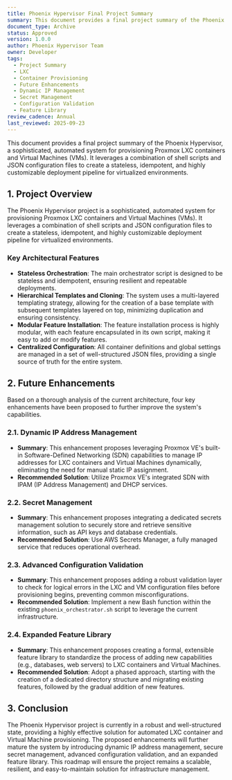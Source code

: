 ```yaml
---
title: Phoenix Hypervisor Final Project Summary
summary: This document provides a final project summary of the Phoenix Hypervisor, an automated system for provisioning Proxmox LXC containers and Virtual Machines (VMs).
document_type: Archive
status: Approved
version: 1.0.0
author: Phoenix Hypervisor Team
owner: Developer
tags:
  - Project Summary
  - LXC
  - Container Provisioning
  - Future Enhancements
  - Dynamic IP Management
  - Secret Management
  - Configuration Validation
  - Feature Library
review_cadence: Annual
last_reviewed: 2025-09-23
---
```

This document provides a final project summary of the Phoenix Hypervisor, a sophisticated, automated system for provisioning Proxmox LXC containers and Virtual Machines (VMs). It leverages a combination of shell scripts and JSON configuration files to create a stateless, idempotent, and highly customizable deployment pipeline for virtualized environments.

## 1. Project Overview

The Phoenix Hypervisor project is a sophisticated, automated system for provisioning Proxmox LXC containers and Virtual Machines (VMs). It leverages a combination of shell scripts and JSON configuration files to create a stateless, idempotent, and highly customizable deployment pipeline for virtualized environments.

### Key Architectural Features

*   **Stateless Orchestration**: The main orchestrator script is designed to be stateless and idempotent, ensuring resilient and repeatable deployments.
*   **Hierarchical Templates and Cloning**: The system uses a multi-layered templating strategy, allowing for the creation of a base template with subsequent templates layered on top, minimizing duplication and ensuring consistency.
*   **Modular Feature Installation**: The feature installation process is highly modular, with each feature encapsulated in its own script, making it easy to add or modify features.
*   **Centralized Configuration**: All container definitions and global settings are managed in a set of well-structured JSON files, providing a single source of truth for the entire system.

## 2. Future Enhancements

Based on a thorough analysis of the current architecture, four key enhancements have been proposed to further improve the system's capabilities.

### 2.1. Dynamic IP Address Management

*   **Summary**: This enhancement proposes leveraging Proxmox VE's built-in Software-Defined Networking (SDN) capabilities to manage IP addresses for LXC containers and Virtual Machines dynamically, eliminating the need for manual static IP assignment.
*   **Recommended Solution**: Utilize Proxmox VE's integrated SDN with IPAM (IP Address Management) and DHCP services.

### 2.2. Secret Management

*   **Summary**: This enhancement proposes integrating a dedicated secrets management solution to securely store and retrieve sensitive information, such as API keys and database credentials.
*   **Recommended Solution**: Use AWS Secrets Manager, a fully managed service that reduces operational overhead.

### 2.3. Advanced Configuration Validation

*   **Summary**: This enhancement proposes adding a robust validation layer to check for logical errors in the LXC and VM configuration files before provisioning begins, preventing common misconfigurations.
*   **Recommended Solution**: Implement a new Bash function within the existing `phoenix_orchestrator.sh` script to leverage the current infrastructure.

### 2.4. Expanded Feature Library

*   **Summary**: This enhancement proposes creating a formal, extensible feature library to standardize the process of adding new capabilities (e.g., databases, web servers) to LXC containers and Virtual Machines.
*   **Recommended Solution**: Adopt a phased approach, starting with the creation of a dedicated directory structure and migrating existing features, followed by the gradual addition of new features.

## 3. Conclusion

The Phoenix Hypervisor project is currently in a robust and well-structured state, providing a highly effective solution for automated LXC container and Virtual Machine provisioning. The proposed enhancements will further mature the system by introducing dynamic IP address management, secure secret management, advanced configuration validation, and an expanded feature library. This roadmap will ensure the project remains a scalable, resilient, and easy-to-maintain solution for infrastructure management.
